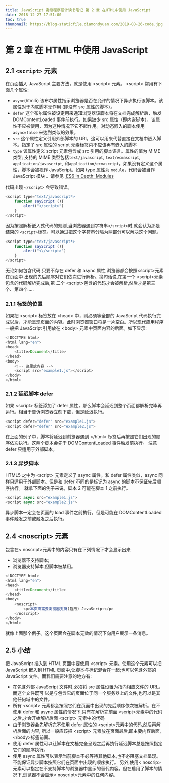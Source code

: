 ```yaml
---
title: JavaScript 高级程序设计读书笔记 第 2 章 在HTML中使用 JavaScript
date: 2018-12-27 17:51:00
toc: true
thumbnail: https://blog-staticfile.diamondyuan.com/2019-08-26-code.jpg
---
```


# 第 2 章 在 HTML 中使用 JavaScript

## 2.1 `<script>` 元素

在页面插入 JavaScript 主要方法，就是使用 <script\> 元素。 <script\> 常用有下面几个属性:

- `async`(html5) 该布尔属性指示浏览器是否在允许的情况下异步执行该脚本。该属性对于内联脚本无作用 (即没有 src 属性的脚本）。
- `defer` 这个布尔属性被设定用来通知浏览器该脚本将在文档完成解析后，触发 DOMContentLoaded 事件前执行。如果缺少 src 属性（即内嵌脚本），该属性不应被使用，因为这种情况下它不起作用。对动态嵌入的脚本使用 `async=false` 来达到类似的效果。
- `src` 这个属性定义引用外部脚本的 URI，这可以用来代替直接在文档中嵌入脚本。指定了 src 属性的 script 元素标签内不应该再有嵌入的脚本
- `type` 该属性定义 script 元素包含或 src 引用的脚本语言。属性的值为 MIME 类型; 支持的 MIME 类型包括`text/javascript`, `text/ecmascript`, `application/javascript`, 和`application/ecmascript`。如果没有定义这个属性，脚本会被视作 JavaScript。如果 type 属性为 `module`，代码会被当作 JavaScript 模块 。请参见 [ ES6 In Depth: Modules](https://hacks.mozilla.org/2015/08/es6-in-depth-modules/ "ES6 In Depth: Modules")

代码出现 `</script>` 会导致错误。

```js
<script type="text/javascript*>
	function sayScript (){
		alert("</script>")
	}
</script>
```

<!-- more -->

因为按照解析嵌入式代码的规则,当浏览器遇到字符串`</script>`时,就会认为那是结束的 `<script>`标签。可以通过把这个字符串分隔为两部分可以解决这个问题。

```js
<script type="text/javascript*>
	function sayScript (){
		alert("<\/script>")
	}
</script>
```

无论如何包含代码,只要不存在 defer 和 async 属性,浏览器都会按照<script\>元素在页面中 出现的先后顺序对它们依次进行解析。换句话说,在第一个 <script\>元素包含的代码解析完成后,第 二个 <script\>包含的代码才会被解析,然后才是第三个、第四个…..

### 2.1.1 标签的位置

如果把 <script\> 标签放在 <head\> 中，则必须等全部的 JavaScript 代码执行完成以后，才能呈现页面的内容。此时浏览器窗口将是一片空白。所以现代应用程序一般把 JavaScript 引用放在 <body\> 元素中页面内容的后面。如下显示:

```js
<!DOCTYPE html>
<html lang="en">
<head>
    <title>Document</title>
</head>
<body>
    <!-- 这里放内容 -->
	<script src="example1.js"></script>
</body>
</html>
```

### 2.1.2 延迟脚本 defer

如果 <script\> 标签添加了 defer 属性，那么脚本会延迟到整个页面都解析完毕再运行。相当于告诉浏览器立刻下载，但是延迟执行。

```js
<script defer="defer" src="example1.js">
<script defer="defer" src="example2.js">
```

在上面的例子中，脚本将延迟到浏览器遇到 </html\> 标签后再按照它们出现的顺序依次执行。这两个脚本会先于 DOMContentLoaded 事件触发前执行。
注意 defer 只适用于外部脚本。

### 2.1.3 异步脚本

HTML5 之中为 <script\> 元素定义了 async 属性。和 defer 属性类似，async 同样只适用于外部脚本。但是和 defer 不同的是标记为 async 的脚本不保证先后顺序执行。
就拿下面的例子来说，脚本 2 可能在脚本 1 之前执行。

```js
<script async src="example1.js">
<script async src="example2.js">
```

异步脚本一定会在页面的 load 事件之前执行，但是可能在 DOMContentLoaded 事件触发之前或触发之后执行。

## 2.4 <noscript\> 元素

包含在< noscript\>元素中的内容只有在下列情况下才会显示出来

- 浏览器不支持脚本;
- 浏览器支持脚本,但脚本被禁用。

```js
<!DOCTYPE html>
<html lang="en">
<head>
    <title>Document</title>
</head>
<body>
	<noscript>
		<p>本页面需要浏览器支持(启用) JavaScript</p>
	</noscript>
</body>
</html>
```

就像上面那个例子。这个页面会在脚本无效的情况下向用户展示一条消息。

## 2.5 小结

把 JavaScript 插入到 HTML 页面中要使用 <script\> 元素。使用这个元素可以把 JavaScript 嵌入到 HTML 页面中,让脚本与标记混合在一起;也可以包含外部的 JavaScript 文件。而我们需要注意的地方有:

- 在包含外部 JavaScript 文件时,必须将 src 属性设置为指向相应文件的 URL。而这个文件既可 以是与包含它的页面位于同一个服务器上的文件,也可以是其他任何域中的文件。
- 所有 <script\> 元素都会按照它们在页面中出现的先后顺序依次被解析。在不使用 defer 和 async 属性的情况下,只有在解析完前面 <script\>元素中的代码之后,才会开始解析后面 <script\> 元素中的代码
- 由于浏览器会先解析完不使用 defer 属性的 <script\>元素中的代码,然后再解析后面的内容, 所以一般应该把 <script\> 元素放在页面最后,即主要内容后面,</body\>标签前面。
- 使用 defer 属性可以让脚本在文档完全呈现之后再执行延迟脚本总是按照指定它们的顺序执行。
- 使用 async 属性可以表示当前脚本不必等待其他脚本,也不必阻塞文档呈现。不能保证异步脚本按照它们在页面中出现的顺序执行。
  另外,使用< noscrip\>元素可以指定在不支持脚本的浏览器中显示的替代内容。但在启用了脚本的情况下,浏览器不会显示< noscript\>元素中的任何内容。

